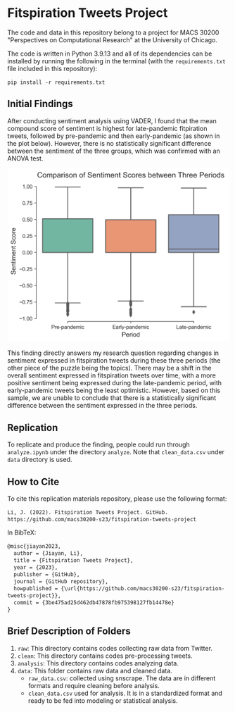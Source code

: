 # Fitspiration Tweets Project

The code and data in this repository belong to a project for MACS 30200 "Perspectives on Computational Research" at the University of Chicago.

The code is written in Python 3.9.13 and all of its dependencies can be installed by running the following in the terminal (with the `requirements.txt` file included in this repository):

```
pip install -r requirements.txt
```

## Initial Findings
After conducting sentiment analysis using VADER, I found that the mean compound score of sentiment is highest for late-pandemic fitpiration tweets, followed by pre-pandemic and then early-pandemic (as shown in the plot below). However, there is no statistically significant difference between the sentiment of the three groups, which was confirmed with an ANOVA test.

![Alt Text](analysis/sentiment_scores.png)

This finding directly answers my research question regarding changes in sentiment expressed in fitspiration tweets during these three periods (the other piece of the puzzle being the topics). There may be a shift in the overall sentiment expressed in fitspiration tweets over time, with a more positive sentiment being expressed during the late-pandemic period, with early-pandemic tweets being the least optimistic. However, based on this sample, we are unable to conclude that there is a statistically significant difference between the sentiment expressed in the three periods.

## Replication
To replicate and produce the finding, people could run through `analyze.ipynb` under the directory `analyze`. Note that `clean_data.csv` under `data` directory is used.

## How to Cite
To cite this replication materials repository, please use the following format:
```
Li, J. (2022). Fitspiration Tweets Project. GitHub. https://github.com/macs30200-s23/fitspiration-tweets-project
```
In BibTeX:
```
@misc{jiayan2023,
  author = {Jiayan, Li},
  title = {Fitspiration Tweets Project},
  year = {2023},
  publisher = {GitHub},
  journal = {GitHub repository},
  howpublished = {\url{https://github.com/macs30200-s23/fitspiration-tweets-project}},
  commit = {3be475ad25d462db47878fb975398127fb14478e}
}
```

## Brief Description of Folders
1. `raw`: This directory contains codes collecting raw data from Twitter.
2. `clean`: This directory contains codes pre-processing tweets.
3. `analysis`: This directory contains codes analyzing data.
4. `data`: This folder contains raw data and cleaned data. 
    - `raw_data.csv`: collected using snscrape. The data are in different formats and require cleaning before analysis.
    - `clean_data.csv` used for analysis. It is in a standardized format and ready to be fed into modeling or statistical analysis.
